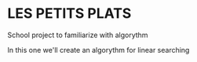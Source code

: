 # LES PETITS PLATS

School project to familiarize with algorythm

In this one we'll create an algorythm for linear searching 